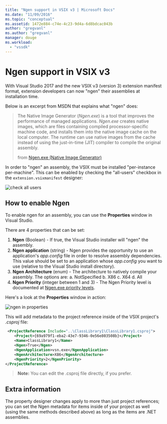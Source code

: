 ```yaml
---
title: "Ngen support in VSIX v3 | Microsoft Docs"
ms.date: "11/09/2016"
ms.topic: "conceptual"
ms.assetid: 1472e884-c74e-4c23-9d4a-6d8bdcac043b
author: "gregvanl"
ms.author: "gregvanl"
manager: douge
ms.workload: 
  - "vssdk"
---
```

# Ngen support in VSIX v3

With Visual Studio 2017 and the new VSIX v3 (version 3) extension manifest format, extension developers can now "ngen" their assemblies at installation time.

Below is an excerpt from MSDN that explains what "ngen" does:

>The Native Image Generator (*Ngen.exe*) is a tool that improves the performance of managed applications. *Ngen.exe* creates native images, which are files containing compiled processor-specific machine code, and installs them into the native image cache on the local computer. The runtime can use native images from the cache instead of using the just-in-time (JIT) compiler to compile the original assembly.
>
>from [Ngen.exe (Native Image Generator)](/dotnet/framework/tools/ngen-exe-native-image-generator)

In order to "ngen" an assembly, the VSIX must be installed "per-instance per-machine". This can be enabled by checking the "all-users" checkbox in the `extension.vsixmanifest` designer:

![check all users](media/check-all-users.png)

## How to enable Ngen

To enable ngen for an assembly, you can use the **Properties** window in Visual Studio.

There are 4 properties that can be set:

1. **Ngen** (Boolean) - If true, the Visual Studio installer will "ngen" the assembly.
2. **Ngen application** (string) - Ngen provides the opportunity to use an application's *app.config* file in order to resolve assembly dependencies. This value should be set to an application whose *app.config* you want to use (relative to the Visual Studio install directory).
3. **Ngen Architecture** (enum) - The architecture to natively compile your assembly. The options are:
        a. NotSpecified
        b. X86
        c. X64
        d. All
4. **Ngen Priority** (integer between 1 and 3) - The Ngen Priority level is documented at [Ngen.exe priority levels](/dotnet/framework/tools/ngen-exe-native-image-generator#priority-levels).

Here's a look at the **Properties** window in action:

![ngen in properties](media/ngen-in-properties.png)

This will add metadata to the project reference inside of the VSIX project's *.csproj* file:

```xml
 <ProjectReference Include="..\ClassLibrary1\ClassLibrary1.csproj">
    <Project>{69a979f1-eba2-43e7-9346-0e56e803508b}</Project>
    <Name>ClassLibrary1</Name>
    <Ngen>True</Ngen>
    <NgenApplication>vsn.exe</NgenApplication>
    <NgenArchitecture>X86</NgenArchitecture>
    <NgenPriority>2</NgenPriority>
</ProjectReference>
 ```

 >**Note:** You can edit the .csproj file directly, if you prefer.

## Extra information

The property designer changes apply to more than just project references; you can set the Ngen metadata for items inside of your project as well (using the same methods described above) as long as the items are .NET assemblies.